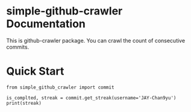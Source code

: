 simple-github-crawler Documentation
============================
This is github-crawler package. You can crawl the count of consecutive commits.

Quick Start
===========
```
from simple_github_crawler import commit

is_complted, streak = commit.get_streak(username='JAY-Chan9yu')
print(streak)
```
